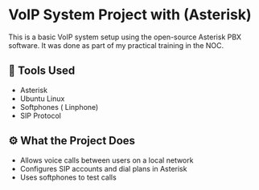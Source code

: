 # VoIP System Project with (Asterisk)

This is a basic VoIP system setup using the open-source Asterisk PBX software. It was done as part of my practical training in the NOC.

## 🔧 Tools Used
- Asterisk
- Ubuntu Linux
- Softphones ( Linphone)
- SIP Protocol

## ⚙️ What the Project Does
- Allows voice calls between users on a local network
- Configures SIP accounts and dial plans in Asterisk
- Uses softphones to test calls

